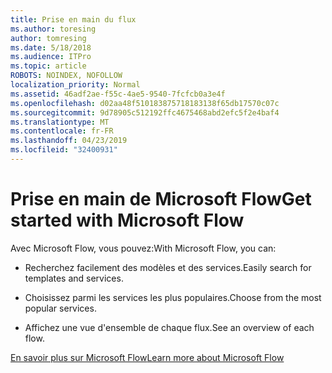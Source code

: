 ```yaml
---
title: Prise en main du flux
ms.author: toresing
author: tomresing
ms.date: 5/18/2018
ms.audience: ITPro
ms.topic: article
ROBOTS: NOINDEX, NOFOLLOW
localization_priority: Normal
ms.assetid: 46adf2ae-f55c-4ae5-9540-7fcfcb0a3e4f
ms.openlocfilehash: d02aa48f510183875718183138f65db17570c07c
ms.sourcegitcommit: 9d78905c512192ffc4675468abd2efc5f2e4baf4
ms.translationtype: MT
ms.contentlocale: fr-FR
ms.lasthandoff: 04/23/2019
ms.locfileid: "32400931"
---
```

# <a name="get-started-with-microsoft-flow"></a><span data-ttu-id="b6ba9-102">Prise en main de Microsoft Flow</span><span class="sxs-lookup"><span data-stu-id="b6ba9-102">Get started with Microsoft Flow</span></span>

<span data-ttu-id="b6ba9-103">Avec Microsoft Flow, vous pouvez:</span><span class="sxs-lookup"><span data-stu-id="b6ba9-103">With Microsoft Flow, you can:</span></span>
  
- <span data-ttu-id="b6ba9-104">Recherchez facilement des modèles et des services.</span><span class="sxs-lookup"><span data-stu-id="b6ba9-104">Easily search for templates and services.</span></span>
    
- <span data-ttu-id="b6ba9-105">Choisissez parmi les services les plus populaires.</span><span class="sxs-lookup"><span data-stu-id="b6ba9-105">Choose from the most popular services.</span></span>
    
- <span data-ttu-id="b6ba9-106">Affichez une vue d'ensemble de chaque flux.</span><span class="sxs-lookup"><span data-stu-id="b6ba9-106">See an overview of each flow.</span></span>
    
[<span data-ttu-id="b6ba9-107">En savoir plus sur Microsoft Flow</span><span class="sxs-lookup"><span data-stu-id="b6ba9-107">Learn more about Microsoft Flow</span></span>](https://go.microsoft.com/fwlink/?linkid=874446)
  


